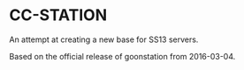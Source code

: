 # CC-STATION #

An attempt at creating a new base for SS13 servers.

Based on the official release of goonstation from 2016-03-04.
